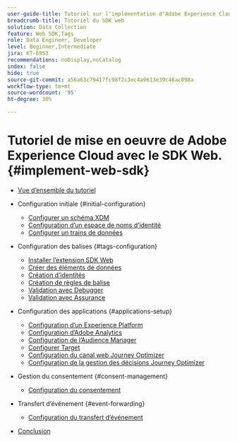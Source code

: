 ```yaml
---
user-guide-title: Tutoriel sur lʼimplémentation dʼAdobe Experience Cloud à lʼaide du SDK web
breadcrumb-title: Tutoriel du SDK web
solution: Data Collection
feature: Web SDK,Tags
role: Data Engineer, Developer
level: Beginner,Intermediate
jira: KT-6953
recommendations: noDisplay,noCatalog
index: false
hide: true
source-git-commit: a56a63c79417fc98f2c3ec4a9613e39c46ac098a
workflow-type: tm+mt
source-wordcount: '95'
ht-degree: 30%

---
```



# Tutoriel de mise en oeuvre de Adobe Experience Cloud avec le SDK Web. {#implement-web-sdk}

+ [Vue d’ensemble du tutoriel](overview.md)
+ Configuration initiale {#initial-configuration}
   + [Configurer un schéma XDM](configure-schemas.md)
   + [Configuration d’un espace de noms d’identité](configure-identities.md)
   + [Configurer un trains de données](configure-datastream.md)

+ Configuration des balises {#tags-configuration}
   + [Installer l’extension SDK Web](install-web-sdk.md)
   + [Créer des éléments de données](create-data-elements.md)
   + [Création d’identités](create-identities.md)
   + [Création de règles de balise](create-tag-rule.md)
   + [Validation avec Debugger](validate-with-debugger.md)
   + [Validation avec Assurance](validate-with-assurance.md)

+ Configuration des applications {#applications-setup}
   + [Configuration d’un Experience Platform](setup-experience-platform.md)
   + [Configuration d’Adobe Analytics](setup-analytics.md)
   + [Configuration de l’Audience Manager](setup-audience-manager.md)
   + [Configurer Target](setup-target.md)
   + [Configuration du canal web Journey Optimizer](setup-web-channel.md)
   + [Configuration de la gestion des décisions Journey Optimizer](setup-decision-management.md)

+ Gestion du consentement {#consent-management}
   + [Configuration du consentement](setup-consent.md)

+ Transfert d’événement {#event-forwarding}
   + [Configuration du transfert d’événement](setup-event-forwarding.md)

+ [Conclusion](conclusion.md)

